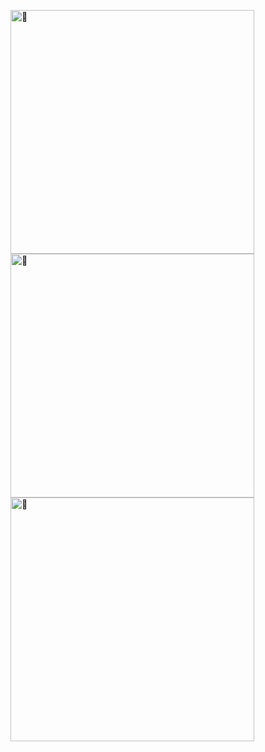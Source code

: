 [<img align="left" width="390" alt="👻" src="https://gist.githubusercontent.com/skuzow/a08f08027bd9e359cb0d83e522cf5f47/raw/general.svg">](#)
[<img align="left" width="390" alt="👻" src="https://gist.githubusercontent.com/skuzow/a08f08027bd9e359cb0d83e522cf5f47/raw/medias.svg">](#)
[<img align="left" width="390" alt="👻" src="https://gist.githubusercontent.com/skuzow/a08f08027bd9e359cb0d83e522cf5f47/raw/achievements.svg">](#)
